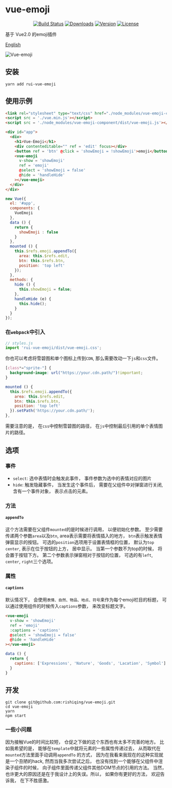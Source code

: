 # vue-emoji

<p align="center">
  <a href="https://travis-ci.org/rishiqing/rishiqing-deploy/builds"><img src="https://img.shields.io/travis/rishiqing/vue-emoji.svg" alt="Build Status"></a>
  <a href="https://www.npmjs.com/package/rui-vue-emoji"><img src="https://img.shields.io/npm/dt/rui-vue-emoji.svg" alt="Downloads"></a>
  <a href="https://www.npmjs.com/package/rui-vue-emoji"><img src="https://img.shields.io/npm/v/rui-vue-emoji.svg" alt="Version"></a>
  <a href="https://www.npmjs.com/package/rui-vue-emoji"><img src="https://img.shields.io/npm/l/rui-vue-emoji.svg" alt="License"></a>
  <br>
</p>

基于 Vue2.0 的emoji插件

[English](./README-EN.MD)

![Vue-emoji](https://camo.githubusercontent.com/a63545c2d6c885e1b8486fe27a4a3582404f1a7a/687474703a2f2f6f6d776b6a316739392e626b742e636c6f7564646e2e636f6d2f5675652d656d6f6a692e676966)

## 安装
```
yarn add rui-vue-emoji
```

## 使用示例
```html
<link rel="stylesheet" type="text/css" href="./node_modules/vue-emoji-component/dist/vue-emoji.css">
<script src = './vue.min.js'></script>
<script src = './node_modules/vue-emoji-component/dist/vue-emoji.js'></script>
```
```html
<div id="app">
  <div>
    <h1>Vue-Emoji</h1>
    <div contenteditable="" ref = 'edit' focus></div>
    <button ref = 'btn' @click = 'showEmoji = !showEmoji'>emoji</button>
    <vue-emoji
      v-show = 'showEmoji'
      ref = 'emoji'
      @select = 'showEmoji = false'
      @hide = 'handleHide'
    ></vue-emoji>
  </div>
</div>
```

```js
new Vue({
  el: '#app',
  components: {
    VueEmoji
  },
  data () {
    return {
      showEmoji : false
    }
  },
  mounted () {
    this.$refs.emoji.appendTo({
      area: this.$refs.edit,
      btn: this.$refs.btn,
      position: 'top left'
    });
  },
  methods: {
    hide () {
      this.showEmoji = false;
    },
    handleHide (e) {
      this.hide();
    }
  }
});
```
### 在`webpack`中引入

```js
// styles.js
import 'rui-vue-emoji/dist/vue-emoji.css';
```
你也可以考虑将雪碧图和单个图标上传到`CDN`, 那么需要改动一下`js`和`css`文件。

```css
[class*="sprite-"] {
  background-image: url("https://your.cdn.path/")!important;
}
```
```js
mounted () {
  this.$refs.emoji.appendTo({
    area: this.$refs.edit,
    btn: this.$refs.btn,
    position: 'top left'
  }).setPath('https://your.cdn.path/');
},
```
需要注意的是， 在`css`中控制雪碧图的路径， 在`js`中控制最后引用的单个表情图片的路径。


## 选项

### 事件
* `select`: 选中表情时会触发此事件， 事件参数为选中的表情对应的图片
* `hide`: 触发隐藏事件， 当发生这个事件后， 需要在父组件中对弹窗进行关闭, 含有一个事件对象， 表示点击的元素。

### 方法

#### `appendTo`
这个方法需要在父组件`mounted`的是时候进行调用， 以便初始化参数。
至少需要传递两个参数`area`以及`btn`, area表示需要将表情插入的地方， `btn`表示触发表情弹窗显示的按钮。
可选的`position`选项用于设置表情框的位置， 默认为`top center`, 表示在位于按钮的上方， 居中显示。 当第一个参数不为top的时候， 将会置于按钮下方。 第二个参数表示弹窗相对于按钮的位置， 可选的有`left`, `center`, `right`三个选项。

### 属性

#### `captions`
默认情况下， 会使用`表情、自然、物品、地点、符号`来作为每个emoji栏目的标题， 可以通过使用组件的时候传入`captions`参数， 来改变标题文字。
```html
<vue-emoji
  v-show = 'showEmoji'
  ref = 'emoji'
  :captions = 'captions'
  @select = 'showEmoji = false'
  @hide = 'handleHide'
></vue-emoji>
```
```js
data () {
  return {
    captions: ['Expressions', 'Nature', 'Goods', 'Lacation', 'Symbol']
  }
}
```


## 开发
```
git clone git@github.com:rishiqing/vue-emoji.git
cd vue-emoji
yarn
npm start
```
### 一些小问题
因为接触Vue的时间比较短， 仓促之下做的这个东西也有太多不完善的地方。 比如我希望的是， 能够在`template`中就将元素的一些属性传递过去， 从而取代在`mounted`方法里面手动调用`appendTo`
的方式， 因为在我看来我现在的这种实现就是一个丑陋的hack, 然而当我多次尝试之后， 也没有找到一个能够在父组件中渲染子组件的时候， 向子组件里面传递父组件其他DOM节点的引用的方法。
当然， 也许更大的原因还是在于我设计上的失误。所以， 如果你有更好的方法， 欢迎告诉我， 在下不胜感激。
